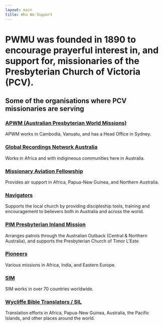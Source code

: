 ```yaml
---
layout: main
title: Who We Support
---
```


# PWMU was founded in 1890 to encourage prayerful interest in, and support for, missionaries of the Presbyterian Church of Victoria (PCV).

## Some of the organisations where PCV missionaries are serving

### [APWM (Australian Presbyterian World Missions)](http://www.apwm.org.au)

APWM works in Cambodia, Vanuatu, and has a Head Office in Sydney.

### [Global Recordings Network Australia](http://www.globalrecordings.net/en/au)

Works in Africa and with indigineous communities here in Australia.

### [Missionary Aviation Fellowship](http://www.maf.org.au)
Provides air support in Africa, Papua-New Guinea, and Northern Australia.

### [Navigators](https://www.navigators.org.au/)
Supports the local church by providing discipleship tools, training and encouragement to believers both in Australia and across the world.

### [PIM Presbyterian Inland Mission](http://www.pim.org.au/)
Arranges patrols through the Australian Outback (Central & Northern Australia), and supports the Presbyterian Church of Timor L'Este

### [Pioneers](http://www.pioneers.org.au)
Various missions in Africa, India, and Eastern Europe.

### [SIM](http://www.sim.org.au)
SIM works in over 70 countries worldwide. 

### [Wycliffe Bible Translators / SIL](http://www.wycliffe.org.au)
Translation efforts in Africa, Papua-New Guinea, Australia, the Pacific Islands, and other places around the world.

